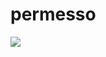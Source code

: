 # permesso

[![](https://jitpack.io/v/qwert2603/permesso.svg)](https://jitpack.io/#qwert2603/permesso)
